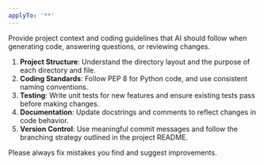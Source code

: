 ```yaml
---
applyTo: '**'
---
```

Provide project context and coding guidelines that AI should follow when generating code, answering questions, or reviewing changes.

1. **Project Structure**: Understand the directory layout and the purpose of each directory and file.
2. **Coding Standards**: Follow PEP 8 for Python code, and use consistent naming conventions.
3. **Testing**: Write unit tests for new features and ensure existing tests pass before making changes.
4. **Documentation**: Update docstrings and comments to reflect changes in code behavior.
5. **Version Control**: Use meaningful commit messages and follow the branching strategy outlined in the project README.

Please always fix mistakes you find and suggest improvements.
